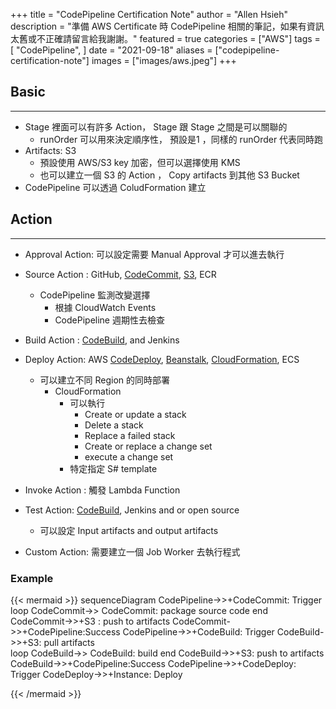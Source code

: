 +++
title = "CodePipeline Certification Note"
author = "Allen Hsieh"
description = "準備 AWS Certificate 時 CodePipeline 相關的筆記，如果有資訊太舊或不正確請留言給我謝謝。"
featured = true
categories = ["AWS"]
tags = [
    "CodePipeline",
]
date = "2021-09-18"
aliases = ["codepipeline-certification-note"]
images = ["images/aws.jpeg"]
+++

## Basic 
---
- Stage 裡面可以有許多 Action， Stage 跟 Stage 之間是可以關聯的
    -    runOrder 可以用來決定順序性， 預設是1 ，同樣的 runOrder 代表同時跑
- Artifacts: S3 
    - 預設使用 AWS/S3 key 加密，但可以選擇使用 KMS 
    - 也可以建立一個 S3 的 Action ， Copy artifacts 到其他  S3 Bucket
- CodePipeline 可以透過 ColudFormation 建立

    
    
## Action
---
- Approval Action: 可以設定需要  Manual Approval 才可以進去執行

- Source Action  : GitHub, [CodeCommit](/posts/aws/codecommit-certification-note/), [S3](/posts/aws/s3-certification-note/), ECR
    - CodePipeline 監測改變選擇
        - 根據 CloudWatch Events
        - CodePipeline 週期性去檢查 	
- Build Action : [CodeBuild](/posts/aws/codebuild-certification-note/), and Jenkins
- Deploy Action: AWS [CodeDeploy](/posts/aws/codedeploy-certification-note/), [Beanstalk](/posts/aws/beanstalk-certification-note), [CloudFormation](/posts/aws/cloudformation-certification-note), ECS 
    - 可以建立不同 Region 的同時部署
       - CloudFormation 
           - 可以執行 
               -   Create or update a stack
               -   Delete a stack 
               -   Replace a failed stack 
               -   Create or replace a change set
               -   execute a change set
           - 特定指定 S# template   
           
- Invoke Action : 觸發 Lambda Function
- Test Action: [CodeBuild](/posts/aws/codebuild-certification-note/), Jenkins and or  open source
    - 可以設定 Input artifacts and output  artifacts 
- Custom Action: 需要建立一個 Job Worker 去執行程式

### Example

{{< mermaid >}}
sequenceDiagram
   CodePipeline->>+CodeCommit: Trigger
	loop
        CodeCommit->> CodeCommit: package source code
   end
   CodeCommit->>+S3 : push to artifacts
   CodeCommit->>+CodePipeline:Success
   CodePipeline->>+CodeBuild: Trigger
 	CodeBuild->>+S3: pull artifacts     
 	loop
        CodeBuild->> CodeBuild: build
   end
 	CodeBuild->>+S3: push to artifacts     
	CodeBuild->>+CodePipeline:Success
	CodePipeline->>+CodeDeploy: Trigger
   CodeDeploy->>+Instance: Deploy
	 

{{< /mermaid >}}



